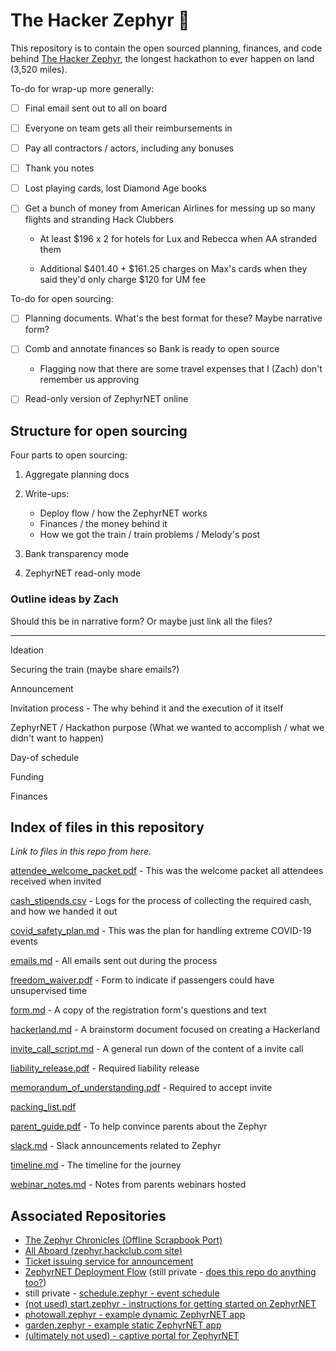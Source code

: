 # The Hacker Zephyr 🚂

This repository is to contain the open sourced planning, finances, and code behind [The Hacker Zephyr](https://zephyr.hackclub.com), the longest hackathon to ever happen on land (3,520 miles).

To-do for wrap-up more generally:

- [ ] Final email sent out to all on board

- [ ] Everyone on team gets all their reimbursements in

- [ ] Pay all contractors / actors, including any bonuses

- [ ] Thank you notes

- [ ] Lost playing cards, lost Diamond Age books

- [ ] Get a bunch of money from American Airlines for messing up so many flights and stranding Hack Clubbers

  - At least $196 x 2 for hotels for Lux and Rebecca when AA stranded them

  - Additional $401.40 + $161.25 charges on Max's cards when they said they'd only charge $120 for UM fee

To-do for open sourcing:

- [ ] Planning documents. What's the best format for these? Maybe narrative form?

- [ ] Comb and annotate finances so Bank is ready to open source

  - Flagging now that there are some travel expenses that I (Zach) don't remember us approving

- [ ] Read-only version of ZephyrNET online

## Structure for open sourcing

Four parts to open sourcing:

1. Aggregate planning docs
2. Write-ups:

   - Deploy flow / how the ZephyrNET works
   - Finances / the money behind it
   - How we got the train / train problems / Melody's post

3. Bank transparency mode
4. ZephyrNET read-only mode

### Outline ideas by Zach

Should this be in narrative form? Or maybe just link all the files?

---

Ideation

Securing the train (maybe share emails?)

Announcement

Invitation process - The why behind it and the execution of it itself

ZephyrNET / Hackathon purpose (What we wanted to accomplish / what we didn't want to happen)

Day-of schedule

Funding

Finances

## Index of files in this repository

_Link to files in this repo from here._

[attendee_welcome_packet.pdf](attendee_welcome_packet.pdf) - This was the welcome packet all attendees received when invited

[cash_stipends.csv](cash_stipends.csv) - Logs for the process of collecting the required cash, and how we handed it out

[covid_safety_plan.md](covid_safety_plan.md) - This was the plan for handling extreme COVID-19 events

[emails.md](emails.md) - All emails sent out during the process

[freedom_waiver.pdf](freedom_waiver.pdf) - Form to indicate if passengers could have unsupervised time

[form.md](form.md) - A copy of the registration form's questions and text

[hackerland.md](hackerland.md) - A brainstorm document focused on creating a Hackerland

[invite_call_script.md](invite_call_script.md) - A general run down of the content of a invite call

[liability_release.pdf](liability_release.pdf) - Required liability release

[memorandum_of_understanding.pdf](memorandum_of_understanding.pdf) - Required to accept invite

[packing_list.pdf](packing_list.pdf)

[parent_guide.pdf](parent_guide.pdf) - To help convince parents about the Zephyr

[slack.md](slack.md) - Slack announcements related to Zephyr

[timeline.md](timeline.md) - The timeline for the journey

[webinar_notes.md](webinar_notes.md) - Notes from parents webinars hosted

## Associated Repositories

- [The Zephyr Chronicles (Offline Scrapbook Port)](https://github.com/hackclub/the-zephyr-chronicles)
- [All Aboard (zephyr.hackclub.com site)](https://github.com/hackclub/all-aboard)
- [Ticket issuing service for announcement](https://github.com/hackclub/tickets-all-aboard)
- [ZephyrNET Deployment Flow](https://github.com/hackclub/zephyr-deploy-service) (still private - [does this repo do anything too?](https://github.com/hackclub/deploy))
- still private - [schedule.zephyr - event schedule](https://github.com/hackclub/zephyr-hub)
- [(not used) start.zephyr - instructions for getting started on ZephyrNET](https://github.com/hackclub/start.zephyr)
- [photowall.zephyr - example dynamic ZephyrNET app](https://github.com/hackclub/photowall.zephyr)
- [garden.zephyr - example static ZephyrNET app](https://github.com/hackclub/garden.zephyr)
- [(ultimately not used) - captive portal for ZephyrNET](https://github.com/hackclub/captive.zephyr)

